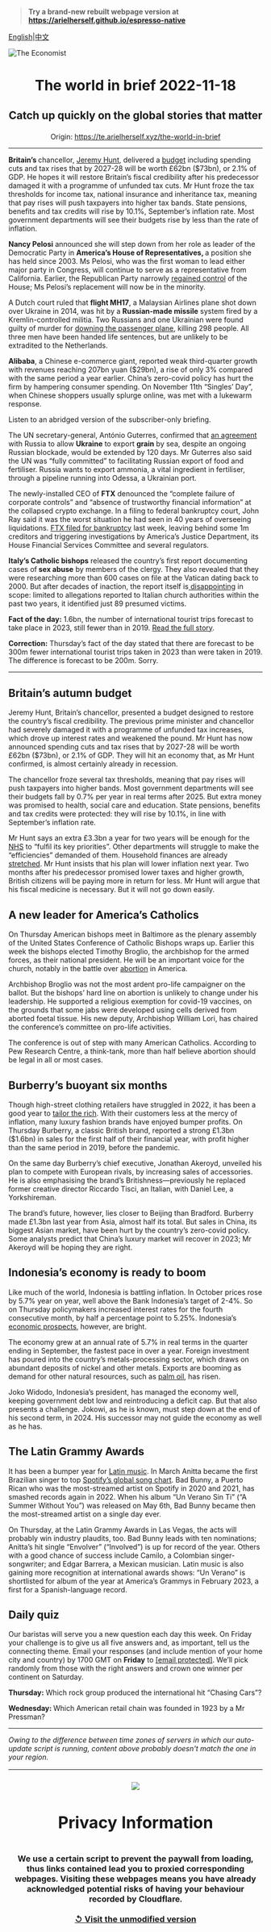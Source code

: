 > **Try a brand-new rebuilt webpage version at https://arielherself.github.io/espresso-native**

[English](https://github.com/arielherself/espresso/blob/main/README.md)|[中文](https://github-com.translate.goog/arielherself/espresso/blob/main/README.md?_x_tr_sl=en&_x_tr_tl=zh-CN&_x_tr_hl=zh-CN&_x_tr_pto=wapp)



![The Economist](menubar.png)

# <p align="center">The world in brief 2022-11-18</p>

## <p align="center">Catch up quickly on the global stories that matter</p>

<p align="center">Origin: <a href="https://te.arielherself.xyz/the-world-in-brief">https://te.arielherself.xyz/the-world-in-brief</a><hr>

<strong>Britain’s </strong>chancellor, [Jeremy Hunt](https://te.arielherself.xyz/leaders/2022/11/17/britains-chancellor-leaves-the-hard-choices-to-the-next-government), delivered a [budget](https://te.arielherself.xyz/britain/2022/11/17/jeremy-hunts-autumn-statement-revives-the-rhetoric-of-austerity) including spending cuts and tax rises that by 2027-28 will be worth £62bn ($73bn), or 2.1% of GDP. He hopes it will restore Britain’s fiscal credibility after his predecessor damaged it with a programme of unfunded tax cuts. Mr Hunt froze the tax thresholds for income tax, national insurance and inheritance tax, meaning that pay rises will push taxpayers into higher tax bands. State pensions, benefits and tax credits will rise by 10.1%, September’s inflation rate. Most government departments will see their budgets rise by less than the rate of inflation.

<strong>Nancy Pelosi</strong> announced she will step down from her role as leader of the Democratic Party in <strong>America’s House of Representatives, </strong>a position she has held since 2003. Ms Pelosi, who was the first woman to lead either major party in Congress, will continue to serve as a representative from California. Earlier, the Republican Party narrowly [regained control](https://te.arielherself.xyz/united-states/2022/11/17/in-a-republican-house-investigations-and-fiscal-clashes-loom) of the House; Ms Pelosi’s replacement will now be in the minority.

A Dutch court ruled that <strong>flight MH17</strong>, a Malaysian Airlines plane shot down over Ukraine in 2014, was hit by a <strong>Russian-made missile</strong> system fired by a Kremlin-controlled militia. Two Russians and one Ukrainian were found guilty of murder for [downing the passenger plane](https://te.arielherself.xyz/europe/2020/03/08/the-dutch-put-four-men-on-trial-for-shooting-down-flight-mh17), killing 298 people. All three men have been handed life sentences, but are unlikely to be extradited to the Netherlands.

<strong>Alibaba</strong>, a Chinese e-commerce giant, reported weak third-quarter growth with revenues reaching 207bn yuan ($29bn), a rise of only 3% compared with the same period a year earlier. China’s zero-covid policy has hurt the firm by hampering consumer spending. On November 11th “Singles’ Day”, when Chinese shoppers usually splurge online, was met with a lukewarm response.

Listen to an abridged version of the subscriber-only briefing.

The UN secretary-general, António Guterres, confirmed that [an agreement](https://te.arielherself.xyz/the-economist-explains/2022/07/28/will-the-grain-deal-between-russia-and-ukraine-reduce-global-hunger) with Russia to allow <strong>Ukraine</strong> to export <strong>grain</strong> by sea, despite an ongoing Russian blockade, would be extended by 120 days. Mr Guterres also said the UN was “fully committed” to facilitating Russian export of food and fertiliser. Russia wants to export ammonia, a vital ingredient in fertiliser, through a pipeline running into Odessa, a Ukrainian port. 

The newly-installed CEO of <strong>FTX</strong> denounced the “complete failure of corporate controls” and “absence of trustworthy financial information” at the collapsed crypto exchange. In a filing to federal bankruptcy court, John Ray said it was the worst situation he had seen in 40 years of overseeing liquidations. [FTX filed for bankruptcy](https://te.arielherself.xyz/leaders/2022/11/17/is-this-the-end-of-crypto) last week, leaving behind some 1m creditors and triggering investigations by America’s Justice Department, its House Financial Services Committee and several regulators.

<strong>Italy’s Catholic bishops</strong> released the country’s first report documenting cases of<strong> sex abuse</strong> by members of the clergy. They also revealed that they were researching more than 600 cases on file at the Vatican dating back to 2000. But after decades of inaction, the report itself is[ disappointing](https://te.arielherself.xyz/international/2022/07/14/catholic-reformers-want-big-changes-to-a-church-marred-by-sex-abuse) in scope: limited to allegations reported to Italian church authorities within the past two years, it identified just 89 presumed victims.

<strong>Fact of the day:</strong> 1.6bn, the number of international tourist trips forecast to take place in 2023, still fewer than in 2019. [Read the full story](https://te.arielherself.xyz/the-world-ahead/2022/11/14/ten-trends-to-watch-in-the-coming-year).

<strong>Correction:</strong> Thursday’s fact of the day stated that there are forecast to be 300m fewer international tourist trips taken in 2023 than were taken in 2019. The difference is forecast to be 200m. Sorry.

----------

## Britain’s autumn budget

Jeremy Hunt, Britain’s chancellor, presented a budget designed to restore the country’s fiscal credibility. The previous prime minister and chancellor had severely damaged it with a programme of unfunded tax increases, which drove up interest rates and weakened the pound. Mr Hunt has now announced spending cuts and tax rises that by 2027-28 will be worth £62bn ($73bn), or 2.1% of GDP. They will hit an economy that, as Mr Hunt confirmed, is almost certainly already in recession. 

The chancellor froze several tax thresholds, meaning that pay rises will push taxpayers into higher bands. Most government departments will see their budgets fall by 0.7% per year in real terms after 2025. But extra money was promised to health, social care and education. State pensions, benefits and tax credits were protected: they will rise by 10.1%, in line with September’s inflation rate. 

Mr Hunt says an extra £3.3bn a year for two years will be enough for the [NHS](https://te.arielherself.xyz/britain/2022/11/10/the-night-watchman-welfare-state) to “fulfil its key priorities”. Other departments will struggle to make the “efficiencies” demanded of them. Household finances are already [stretched](https://te.arielherself.xyz/britain/2022/11/03/britains-next-recession-may-have-already-begun). Mr Hunt insists that his plan will lower inflation next year. Two months after his predecessor promised lower taxes and higher growth, British citizens will be paying more in return for less. Mr Hunt will argue that his fiscal medicine is necessary. But it will not go down easily.

## A new leader for America’s Catholics

On Thursday American bishops meet in Baltimore as the plenary assembly of the United States Conference of Catholic Bishops wraps up. Earlier this week the bishops elected Timothy Broglio, the archbishop for the armed forces, as their national president. He will be an important voice for the church, notably in the battle over [abortion](https://te.arielherself.xyz/united-states/2022/11/11/where-abortion-was-on-the-ballot-americans-voted-to-protect-it) in America.

Archbishop Broglio was not the most ardent pro-life campaigner on the ballot. But the bishops’ hard line on abortion is unlikely to change under his leadership. He supported a religious exemption for covid-19 vaccines, on the grounds that some jabs were developed using cells derived from aborted foetal tissue. His new deputy, Archbishop William Lori, has chaired the conference’s committee on pro-life activities.

The conference is out of step with many American Catholics. According to Pew Research Centre, a think-tank, more than half believe abortion should be legal in all or most cases. 

## Burberry’s buoyant six months

Though high-street clothing retailers have struggled in 2022, it has been a good year to [tailor the rich](https://te.arielherself.xyz/business/2022/10/06/fashion-gets-a-modern-makeover). With their customers less at the mercy of inflation, many luxury fashion brands have enjoyed bumper profits. On Thursday Burberry, a classic British brand, reported a strong £1.3bn ($1.6bn) in sales for the first half of their financial year, with profit higher than the same period in 2019, before the pandemic.

On the same day Burberry’s chief executive, Jonathan Akeroyd, unveiled his plan to compete with European rivals, by increasing sales of accessories. He is also emphasising the brand’s Britishness—previously he replaced former creative director Riccardo Tisci, an Italian, with Daniel Lee, a Yorkshireman.

The brand’s future, however, lies closer to Beijing than Bradford. Burberry made £1.3bn last year from Asia, almost half its total. But sales in China, its biggest Asian market, have been hurt by the country’s zero-covid policy. Some analysts predict that China’s luxury market will recover in 2023; Mr Akeroyd will be hoping they are right.

## Indonesia’s economy is ready to boom

Like much of the world, Indonesia is battling inflation. In October prices rose by 5.7% year on year, well above the Bank Indonesia’s target of 2-4%. So on Thursday policymakers increased interest rates for the fourth consecutive month, by half a percentage point to 5.25%. Indonesia’s [economic prospects](https://te.arielherself.xyz/briefing/2022/11/14/indonesia-is-poised-for-a-boom-politics-permitting), however, are bright.  
  
 The economy grew at an annual rate of 5.7% in real terms in the quarter ending in September, the fastest pace in over a year. Foreign investment has poured into the country’s metals-processing sector, which draws on abundant deposits of nickel and other metals. Exports are booming as demand for other natural resources, such as [palm oil](https://te.arielherself.xyz/asia/2022/04/02/indonesia-the-worlds-biggest-producer-has-a-palm-oil-crisis), has risen. 

Joko Widodo, Indonesia’s president, has managed the economy well, keeping government debt low and reintroducing a deficit cap. But that also presents a challenge. Jokowi, as he is known, must step down at the end of his second term, in 2024. His successor may not guide the economy as well as he has.

## The Latin Grammy Awards

It has been a bumper year for [Latin music](https://te.arielherself.xyz/business/2017/09/21/streaming-has-pushed-latin-music-into-the-mainstream). In March Anitta became the first Brazilian singer to top [Spotify’s global song chart](https://te.arielherself.xyz/interactive/graphic-detail/2022/01/29/what-spotify-data-show-about-the-decline-of-english). Bad Bunny, a Puerto Rican who was the most-streamed artist on Spotify in 2020 and 2021, has smashed records again in 2022. When his album “Un Verano Sin Ti” (“A Summer Without You”) was released on May 6th, Bad Bunny became then the most-streamed artist on a single day ever. 

On Thursday, at the Latin Grammy Awards in Las Vegas, the acts will probably win industry plaudits, too. Bad Bunny leads with ten nominations; Anitta’s hit single “Envolver” (“Involved”) is up for record of the year. Others with a good chance of success include Camilo, a Colombian singer-songwriter; and Edgar Barrera, a Mexican musician. Latin music is also gaining more recognition at international awards shows: “Un Verano” is shortlisted for album of the year at America’s Grammys in February 2023, a first for a Spanish-language record.

## Daily quiz

Our baristas will serve you a new question each day this week. On Friday your challenge is to give us all five answers and, as important, tell us the connecting theme. Email your responses (and include mention of your home city and country) by 1700 GMT on <strong>Friday</strong> to [<span class="__cf_email__" data-cfemail="18496d71625d6b686a7d6b6b77587d7b77767775716b6c367b7775">[email&#160;protected]</span>](https://mail.google.com/mail/?view=cm&amp;fs=1&amp;tf=1&amp;to=QuizEspresso@te.arielherself.xyz). We’ll pick randomly from those with the right answers and crown one winner per continent on Saturday.

<strong>Thursday:</strong> Which rock group produced the international hit “Chasing Cars”?

<strong>Wednesday: </strong>Which American retail chain was founded in 1923 by a Mr Pressman?

----------

*Owing to the difference between time zones of servers in which our auto-update script is running, content above probably doesn't match the one in your region.*

|<br><div align="center"><img src="unlock.png" /><h1>Privacy Information</h1></div></br>We use a certain script to prevent the paywall from loading, thus links contained lead you to proxied corresponding webpages. Visiting these webpages means you have already acknowledged potential risks of having your behaviour recorded by Cloudflare.<br><br>[&#x21BA; Visit the unmodified version](README.raw.md)<br><br>|
|-----|
